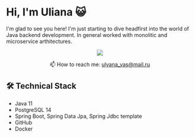 # Hi, I'm Uliana 😺
I'm glad to see you here! I'm just starting to dive headfirst into the world of Java backend development.
In general worked with monolitic and microservice arthitectures.


<p align='center'>
   <a href="https://t.me/@ulyana_komissarovaa">
       <img src="https://img.shields.io/badge/Telegram-2CA5E0?style=for-the-badge&logo=telegram&logoColor=white"/>
   </a>
<p align='center'>
   📫 How to reach me: <a href='mailto:ulyana_vas@mail.ru'>ulyana_vas@mail.ru</a>
</p>

## 🛠 Technical Stack
*   Java 11
*   PostgreSQL 14
*   Spring Boot, Spring Data Jpa, Spring Jdbc template
*   GitHub
*   Docker
